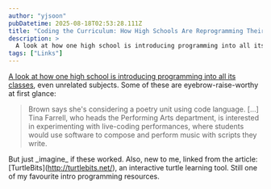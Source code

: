 ```yaml
---
author: "yjsoon"
pubDatetime: 2025-08-18T02:53:28.111Z
title: "Coding the Curriculum: How High Schools Are Reprogramming Their Classes"
description: >
  A look at how one high school is introducing programming into all its classes, even unrelated subjects. Some of these are eyebrow-raise-worthy at firs...
tags: ["Links"]
---
```






[A look at how one high school is introducing programming into all its classes](http://mashable.com/2013/09/22/coding-curriculum/?utm_medium=feed&utm_source=rss), even unrelated subjects. Some of these are eyebrow-raise-worthy at first glance:

> Brown says she's considering a poetry unit using code language. \[...\] Tina Farrell, who heads the Performing Arts department, is interested in experimenting with live-coding performances, where students would use software to compose and perform music with scripts they write.

But just \_imagine\_ if these worked. Also, new to me, linked from the article: \[TurtleBits\](http://turtlebits.net/), an interactive turtle learning tool. Still one of my favourite intro programming resources.